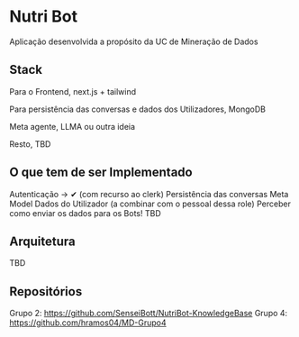 # Nutri Bot

Aplicação desenvolvida a propósito da UC de Mineração de Dados

## Stack

Para o Frontend, next.js + tailwind

Para persistência das conversas e dados dos Utilizadores, MongoDB

Meta agente, LLMA ou outra ideia

Resto, TBD

## O que tem de ser Implementado

Autenticação -> ✔︎ (com recurso ao clerk)
Persistência das conversas
Meta Model
Dados do Utilizador (a combinar com o pessoal dessa role)
Perceber como enviar os dados para os Bots!
TBD

## Arquitetura

TBD

## Repositórios

Grupo 2: https://github.com/SenseiBott/NutriBot-KnowledgeBase
Grupo 4: https://github.com/hramos04/MD-Grupo4
